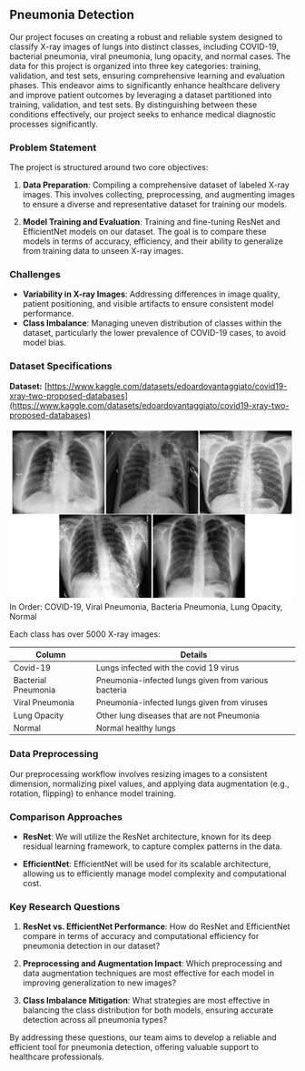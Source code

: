 ## Pneumonia Detection

Our project focuses on creating a robust and reliable system designed to classify X-ray images of lungs into distinct classes, including COVID-19, bacterial pneumonia, viral pneumonia, lung opacity, and normal cases. The data for this project is organized into three key categories: training, validation, and test sets, ensuring comprehensive learning and evaluation phases. This endeavor aims to significantly enhance healthcare delivery and improve patient outcomes by leveraging a dataset partitioned into training, validation, and test sets. By distinguishing between these conditions effectively, our project seeks to enhance medical diagnostic processes significantly.

### Problem Statement

The project is structured around two core objectives:

1. **Data Preparation**: Compiling a comprehensive dataset of labeled X-ray images. This involves collecting, preprocessing, and augmenting images to ensure a diverse and representative dataset for training our models.

2. **Model Training and Evaluation**: Training and fine-tuning ResNet and EfficientNet models on our dataset. The goal is to compare these models in terms of accuracy, efficiency, and their ability to generalize from training data to unseen X-ray images.

### Challenges

- **Variability in X-ray Images**: Addressing differences in image quality, patient positioning, and visible artifacts to ensure consistent model performance.
- **Class Imbalance**: Managing uneven distribution of classes within the dataset, particularly the lower prevalence of COVID-19 cases, to avoid model bias.

### Dataset Specifications

**Dataset:** [https://www.kaggle.com/datasets/edoardovantaggiato/covid19-xray-two-proposed-databases](https://www.kaggle.com/datasets/edoardovantaggiato/covid19-xray-two-proposed-databases)


![](./docs/img.png)In Order: COVID-19, Viral Pneumonia, Bacteria Pneumonia, Lung Opacity, Normal

Each class has over 5000 X-ray images:

| Column              | Details                                                                              |
|---------------------|--------------------------------------------------------------------------------------|
| Covid-19            | Lungs infected with the covid 19 virus                                               |
| Bacterial Pneumonia | Pneumonia-infected lungs given from various bacteria                                 |
| Viral Pneumonia     | Pneumonia-infected lungs given from viruses                                          |
| Lung Opacity        | Other lung diseases that are not Pneumonia                                           |
| Normal              | Normal healthy lungs                                                                 |

### Data Preprocessing

Our preprocessing workflow involves resizing images to a consistent dimension, normalizing pixel values, and applying data augmentation (e.g., rotation, flipping) to enhance model training.

### Comparison Approaches

- **ResNet**: We will utilize the ResNet architecture, known for its deep residual learning framework, to capture complex patterns in the data.
 
- **EfficientNet**: EfficientNet will be used for its scalable architecture, allowing us to efficiently manage model complexity and computational cost.

### Key Research Questions

1. **ResNet vs. EfficientNet Performance**: How do ResNet and EfficientNet compare in terms of accuracy and computational efficiency for pneumonia detection in our dataset?
   
2. **Preprocessing and Augmentation Impact**: Which preprocessing and data augmentation techniques are most effective for each model in improving generalization to new images?

3. **Class Imbalance Mitigation**: What strategies are most effective in balancing the class distribution for both models, ensuring accurate detection across all pneumonia types?

By addressing these questions, our team aims to develop a reliable and efficient tool for pneumonia detection, offering valuable support to healthcare professionals.
